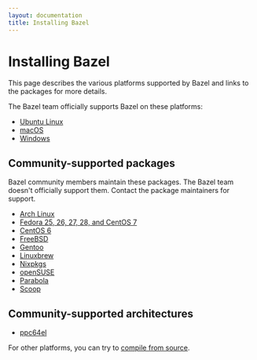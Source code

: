 ```yaml
---
layout: documentation
title: Installing Bazel
---
```


# Installing Bazel

This page describes the various platforms supported by Bazel and links
to the packages for more details.

The Bazel team officially supports Bazel on these platforms:

*   [Ubuntu Linux](install-ubuntu.md)
*   [macOS](install-os-x.md)
*   [Windows](install-windows.md)

## Community-supported packages

Bazel community members maintain these packages. The Bazel team doesn't
officially support them. Contact the package maintainers for support.

*   [Arch Linux](https://www.archlinux.org/packages/community/x86_64/bazel/)
*   [Fedora 25, 26, 27, 28, and CentOS 7](install-redhat.md)
*   [CentOS 6](https://github.com/sub-mod/bazel-builds)
*   [FreeBSD](https://www.freshports.org/devel/bazel)
*   [Gentoo](https://packages.gentoo.org/packages/dev-util/bazel)
*   [Linuxbrew](https://github.com/Linuxbrew/homebrew-core/blob/master/Formula/bazel.rb)
*   [Nixpkgs](https://github.com/NixOS/nixpkgs/blob/master/pkgs/development/tools/build-managers/bazel)
*   [openSUSE](install-suse.md)
*   [Parabola](https://www.parabola.nu/packages/?q=bazel)
*   [Scoop](https://github.com/scoopinstaller/scoop-main/blob/master/bucket/bazel.json)

## Community-supported architectures

*   [ppc64el](https://oplab9.parqtec.unicamp.br/pub/ppc64el/bazel)

For other platforms, you can try to [compile from source](install-compile-source.md).
